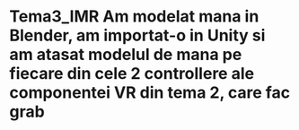 # Tema3_IMR Am modelat mana in Blender, am importat-o in Unity si am atasat modelul de mana pe fiecare din cele 2 controllere ale componentei VR din tema 2, care fac grab
